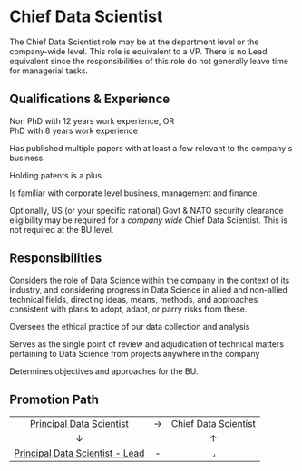 # Chief Data Scientist

The Chief Data Scientist role may be at the department level or the company-wide level. This role is equivalent to a VP.
There is no Lead equivalent since the responsibilities of this role do not generally leave time for managerial tasks.

## Qualifications & Experience
Non PhD with 12 years work experience, OR  
PhD with 8 years work experience

Has published multiple papers with at least a few relevant to the company's business.

Holding patents is a plus.

Is familiar with corporate level business, management and finance.

Optionally, US (or your specific national) Govt & NATO security clearance eligibility may be required for a _company wide_ Chief Data Scientist.
This is not required at the BU level.

## Responsibilities
Considers the role of Data Science within the company in the context of its industry, and considering progress in Data Science in allied and
non-allied technical fields, directing ideas, means, methods, and approaches consistent with plans to adopt, adapt, or parry risks from these.

Oversees the ethical practice of our data collection and analysis

Serves as the single point of review and adjudication of technical matters pertaining to Data Science from projects anywhere in the company

Determines objectives and approaches for the BU.

## Promotion Path

|  |  |   |
|  :---:  |  :---: |  :---: |
| [Principal Data Scientist](../principal-data-scientist/README.md) | → | Chief Data Scientist |
| ↓ |  | ↑ |
| [Principal Data Scientist - Lead](../lead-manager/README.md) | - | ⌟ |
